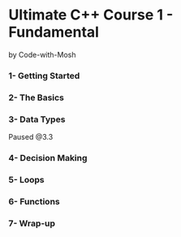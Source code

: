 # Ultimate C++ Course 1 - Fundamental

by Code-with-Mosh

### 1- Getting Started

### 2- The Basics

### 3- Data Types

Paused @3.3

### 4- Decision Making

### 5- Loops

### 6- Functions

### 7- Wrap-up



